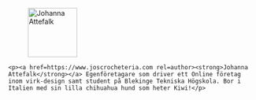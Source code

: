 <div class="author-byline">
    <figure class="figure left">
        <img src="../htdocs/img/jo.byline.jpg" alt="Johanna Attefalk" width=100/></a>
    </figure>

    <p><a href=https://www.joscrocheteria.com rel=author><strong>Johanna Attefalk</strong></a> Egenföretagare som driver ett Online företag inom virk-design samt student på Blekinge Tekniska Högskola. Bor i Italien med sin lilla chihuahua hund som heter Kiwi!</p>
</div>
